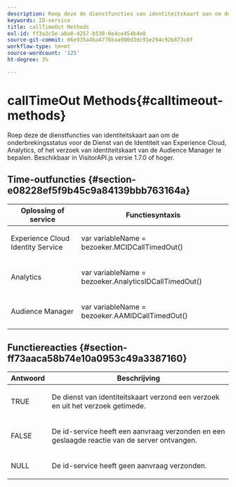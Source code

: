 ```yaml
---
description: Roep deze de dienstfuncties van identiteitskaart aan om de onderbrekingsstatus voor de Dienst van de Identiteit van Experience Cloud, Analytics, of het verzoek van identiteitskaart van de Audience Manager te bepalen. Beschikbaar in VisitorAPI.js versie 1.7.0 of hoger.
keywords: ID-service
title: callTimeOut Methods
exl-id: ff3a2c5e-a0a8-4257-b538-0e4ce454b4e8
source-git-commit: 06e935a4ba4776baa900d3dc91e294c92b873c0f
workflow-type: tm+mt
source-wordcount: '125'
ht-degree: 3%

---
```


# callTimeOut Methods{#calltimeout-methods}

Roep deze de dienstfuncties van identiteitskaart aan om de onderbrekingsstatus voor de Dienst van de Identiteit van Experience Cloud, Analytics, of het verzoek van identiteitskaart van de Audience Manager te bepalen. Beschikbaar in VisitorAPI.js versie 1.7.0 of hoger.

## Time-outfuncties {#section-e08228ef5f9b45c9a84139bbb763164a}

<table id="table_B3ACE584B3224D838070D32A8462EF28"> 
 <thead> 
  <tr> 
   <th colname="col1" class="entry"> Oplossing of service </th> 
   <th colname="col2" class="entry"> Functiesyntaxis </th> 
  </tr> 
 </thead>
 <tbody> 
  <tr> 
   <td colname="col1"> <p>Experience Cloud Identity Service </p> </td> 
   <td colname="col2"> <p> <span class="codeph">var  <span class="varname"> variableName</span> = bezoeker.MCIDCallTimedOut()</span> </p> </td> 
  </tr> 
  <tr> 
   <td colname="col1"> <p> <span class="keyword"> Analytics</span> </p> </td> 
   <td colname="col2"> <p> <span class="codeph">var  <span class="varname"> variableName</span> = bezoeker.AnalyticsIDCallTimedOut()</span> </p> </td> 
  </tr> 
  <tr> 
   <td colname="col1"> <p> <span class="keyword"> Audience Manager</span> </p> </td> 
   <td colname="col2"> <p> <span class="codeph">var  <span class="varname"> variableName</span> = bezoeker.AAMIDCallTimedOut()</span> </p> </td> 
  </tr> 
 </tbody> 
</table>

## Functiereacties {#section-ff73aaca58b74e10a0953c49a3387160}

<table id="table_5D08A5DD6FD04F94818B0E8B790D3136"> 
 <thead> 
  <tr> 
   <th colname="col1" class="entry"> Antwoord </th> 
   <th colname="col2" class="entry"> Beschrijving </th> 
  </tr> 
 </thead>
 <tbody> 
  <tr> 
   <td colname="col1"> <p> <span class="codeph"> TRUE</span> </p> </td> 
   <td colname="col2"> <p>De dienst van identiteitskaart verzond een verzoek en uit het verzoek getimede. </p> </td> 
  </tr> 
  <tr> 
   <td colname="col1"> <p> <span class="codeph"> FALSE</span> </p> </td> 
   <td colname="col2"> <p>De id-service heeft een aanvraag verzonden en een geslaagde reactie van de server ontvangen. </p> </td> 
  </tr> 
  <tr> 
   <td colname="col1"> <p> <span class="codeph"> NULL</span> </p> </td> 
   <td colname="col2"> <p>De id-service heeft geen aanvraag verzonden. </p> </td> 
  </tr> 
 </tbody> 
</table>
